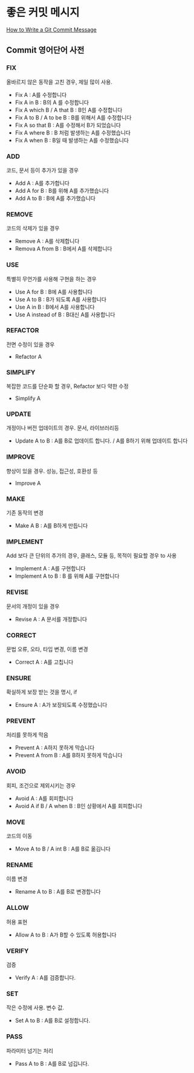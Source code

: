 # 좋은 커밋 메시지

[How to Write a Git Commit Message](https://chris.beams.io/posts/git-commit/)

## Commit 영어단어 사전
### FIX
올바르지 않은 동작을 고친 경우, 제일 많이 사용.
* Fix A : A를 수정합니다
* Fix A in B : B의 A 를 수정합니다
* Fix A which B / A that B : B인 A를 수정합니다
* Fix A to B / A to be B : B를 위해서 A를 수정합니다
* Fix A so that B : A를 수정해서 B가 되었습니다
* Fix A where B : B 처럼 발생하는 A를 수정했습니다
* Fix A when B : B일 때 발생하는 A를 수정했습니다
### ADD
코드, 문서 등이 추가가 있을 경우
* Add A : A를 추가합니다
* Add A for B : B를 위해 A를 추가했습니다
* Add A to B : B에 A를 추가했습니다
### REMOVE
코드의 삭제가 있을 경우
* Remove A : A를 삭제합니다
* Remova A from B : B에서 A를 삭제합니다
### USE
특별히 무언가를 사용해 구현을 하는 경우
* Use A for B : B에 A를 사용합니다
* Use A to B : B가 되도록 A를 사용합니다
* Use A in B : B에서 A를 사용합니다
* Use A instead of B : B대신 A를 사용합니다
### REFACTOR
전면 수정이 있을 경우
* Refactor A
### SIMPLIFY
복잡한 코드를 단순화 할 경우, Refactor 보다 약한 수정
* Simplify A
### UPDATE
개정이나 버전 업데이트의 경우. 문서, 라이브러리등 
* Update A to B : A를 B로 업데이트 합니다. / A를 B하기 위해 업데이트 합니다
### IMPROVE
향상이 있을 경우. 성능, 접근성, 호환성 등
* Improve A
### MAKE
기존 동작의 변경
* Make A B : A를 B하게 만듭니다
### IMPLEMENT
Add 보다 큰 단위의 추가의 경우, 클래스, 모듈 등, 목적이 필요할 경우 to 사용
* Implement A : A를 구현합니다
* Implement A to B : B 를 위해 A를 구현합니다
### REVISE
문서의 개정이 있을 경우
* Revise A : A 문서를 개정합니다
### CORRECT
문법 오류, 오타, 타입 변경, 이름 변경
* Correct A : A를 고칩니다
### ENSURE
확실하게 보장 받는 것을 명시, if
* Ensure A : A가 보장되도록 수정했습니다
### PREVENT
처리를 못하게 막음
* Prevent A : A하지 못하게 막습니다
* Prevent A from B : A를 B하지 못하게 막습니다
### AVOID
회피, 조건으로 제외시키는 경우
* Avoid A : A를 회피합니다
* Avoid A if B / A when B : B인 상황에서 A를 회피합니다
### MOVE
코드의 이동
* Move A to B / A int B : A를 B로 옮김니다
### RENAME
이름 변경
* Rename A to B : A를 B로 변경합니다
### ALLOW
허용 표현
* Allow A to B : A가 B할 수 있도록 허용합니다
### VERIFY
검증
* Verify A : A를 검증합니다.
### SET
작은 수정에 사용. 변수 값.
* Set A to B : A를 B로 설정합니다.
### PASS
파라미터 넘기는 처리
* Pass A to B : A를 B로 넘깁니다.


